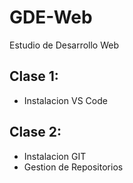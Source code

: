 # GDE-Web
Estudio de Desarrollo Web


## Clase 1:
- Instalacion VS Code

## Clase 2:
- Instalacion GIT
- Gestion de Repositorios